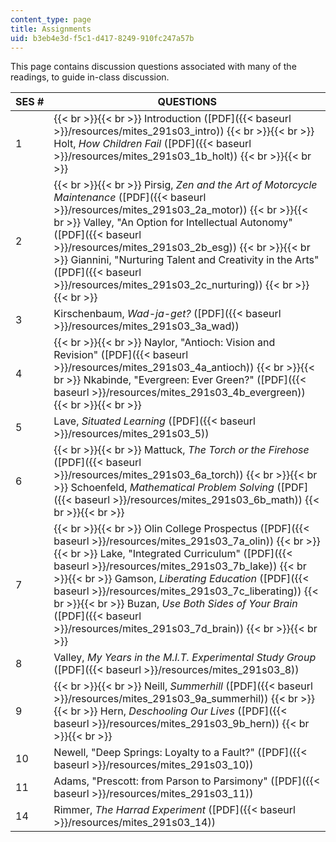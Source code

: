 ```yaml
---
content_type: page
title: Assignments
uid: b3eb4e3d-f5c1-d417-8249-910fc247a57b
---
```


This page contains discussion questions associated with many of the readings, to guide in-class discussion.

| SES # | QUESTIONS |
| --- | --- |
| 1 |  {{< br >}}{{< br >}} Introduction ([PDF]({{< baseurl >}}/resources/mites_291s03_intro)) {{< br >}}{{< br >}} Holt, _How Children Fail_ ([PDF]({{< baseurl >}}/resources/mites_291s03_1b_holt)) {{< br >}}{{< br >}}  |
| 2 |  {{< br >}}{{< br >}} Pirsig, _Zen and the Art of Motorcycle Maintenance_ ([PDF]({{< baseurl >}}/resources/mites_291s03_2a_motor)) {{< br >}}{{< br >}} Valley, "An Option for Intellectual Autonomy" ([PDF]({{< baseurl >}}/resources/mites_291s03_2b_esg)) {{< br >}}{{< br >}} Giannini, "Nurturing Talent and Creativity in the Arts" ([PDF]({{< baseurl >}}/resources/mites_291s03_2c_nurturing)) {{< br >}}{{< br >}}  |
| 3 | Kirschenbaum, _Wad-ja-get?_ ([PDF]({{< baseurl >}}/resources/mites_291s03_3a_wad)) |
| 4 |  {{< br >}}{{< br >}} Naylor, "Antioch: Vision and Revision" ([PDF]({{< baseurl >}}/resources/mites_291s03_4a_antioch)) {{< br >}}{{< br >}} Nkabinde, "Evergreen: Ever Green?" ([PDF]({{< baseurl >}}/resources/mites_291s03_4b_evergreen)) {{< br >}}{{< br >}}  |
| 5 | Lave, _Situated Learning_ ([PDF]({{< baseurl >}}/resources/mites_291s03_5)) |
| 6 |  {{< br >}}{{< br >}} Mattuck, _The Torch or the Firehose_ ([PDF]({{< baseurl >}}/resources/mites_291s03_6a_torch)) {{< br >}}{{< br >}} Schoenfeld, _Mathematical Problem Solving_ ([PDF]({{< baseurl >}}/resources/mites_291s03_6b_math)) {{< br >}}{{< br >}}  |
| 7 |  {{< br >}}{{< br >}} Olin College Prospectus ([PDF]({{< baseurl >}}/resources/mites_291s03_7a_olin)) {{< br >}}{{< br >}} Lake, "Integrated Curriculum" ([PDF]({{< baseurl >}}/resources/mites_291s03_7b_lake)) {{< br >}}{{< br >}} Gamson, _Liberating Education_ ([PDF]({{< baseurl >}}/resources/mites_291s03_7c_liberating)) {{< br >}}{{< br >}} Buzan, _Use Both Sides of Your Brain_ ([PDF]({{< baseurl >}}/resources/mites_291s03_7d_brain)) {{< br >}}{{< br >}}  |
| 8 | Valley, _My Years in the M.I.T. Experimental Study Group_ ([PDF]({{< baseurl >}}/resources/mites_291s03_8)) |
| 9 |  {{< br >}}{{< br >}} Neill, _Summerhill_ ([PDF]({{< baseurl >}}/resources/mites_291s03_9a_summerhil)) {{< br >}}{{< br >}} Hern, _Deschooling Our Lives_ ([PDF]({{< baseurl >}}/resources/mites_291s03_9b_hern)) {{< br >}}{{< br >}}  |
| 10 | Newell, "Deep Springs: Loyalty to a Fault?" ([PDF]({{< baseurl >}}/resources/mites_291s03_10)) |
| 11 | Adams, "Prescott: from Parson to Parsimony" ([PDF]({{< baseurl >}}/resources/mites_291s03_11)) |
| 14 | Rimmer, _The Harrad Experiment_ ([PDF]({{< baseurl >}}/resources/mites_291s03_14))